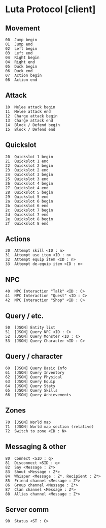 # Luta Protocol [client]

## Movement

    00  Jump begin
    01  Jump end
    02  Left begin
    03  Left end
    04  Right begin
    04  Right end
    05  Duck begin
    06  Duck end
    07  Action begin
    08  Action end

## Attack

    10  Melee attack begin
    11  Melee attack end
    12  Charge attack begin
    13  Charge attack end
    14  Block / Defend begin
    15  Block / Defend end

## Quickslot

    20  Quickslot 1 begin
    21  Quickslot 1 end
    22  Quickslot 2 begin
    23  Quickslot 2 end
    24  Quickslot 3 begin
    25  Quickslot 3 end
    26  Quickslot 4 begin
    27  Quickslot 4 end
    28  Quickslot 5 begin
    29  Quickslot 5 end
    2a  Quickslot 6 begin
    2b  Quickslot 6 end
    2c  Quickslot 7 begin
    2d  Quickslot 7 end
    2e  Quickslot 8 begin
    2f  Quickslot 8 end

## Actions

    30  Attempt skill <ID : n>
    31  Attempt use item <ID : n>
    32  Attempt equip item <ID : n>
    33  Attempt de-equip item <ID : n>

## NPC

    40  NPC Interaction "Talk" <ID : C>
    41  NPC Interaction "Quest" <ID : C>
    42  NPC Interaction "Shop" <ID : C>

## Query / etc.

    50  [JSON] Entity list
    51  [JSON] Query NPC <ID : C>
    52  [JSON] Query Monster <ID : C>
    53  [JSON] Query Character <ID : C>

## Query / character

    60  [JSON] Query Basic Info
    61  [JSON] Query Inventory
    62  [JSON] Query Physical
    63  [JSON] Query Equip
    64  [JSON] Query Stats
    65  [JSON] Query Skills
    66  [JSON] Query Achievements

## Zones

    70  [JSON] World map
    71  [JSON] World map section (relative)
    72  Switch to zone <ID : N>

## Messaging & other

    80  Connect <SID : q>
    81  Disconnect <SID : q>
    82  Say <Message : Z*>
    83  Shout <Message : Z*>
    84  Whisper <Message : Z*, Recipient : Z*>
    85  Friend channel <Message : Z*>
    86  Group channel <Message : Z*>
    87  Clan channel <Message : Z*>
    88  Allies channel <Message : Z*>

## Server comm

    90  Status <ST : C>
